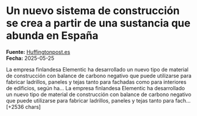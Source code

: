 # Un nuevo sistema de construcción se crea a partir de una sustancia que abunda en España

**Fuente:** [Huffingtonpost.es](https://www.huffingtonpost.es/tecnologia/un-nuevo-sistema-construccion-crea-partir-sustancia-abunda-espana.html)  
**Fecha:** 2025-05-25

<![CDATA[<p>La empresa finlandesa Elementic ha desarrollado un nuevo tipo de material de construcción con balance de carbono negativo que puede utilizarse para fabricar ladrillos, paneles y tejas tanto para fachadas como para interiores de edificios, según ha…

La empresa finlandesa Elementic ha desarrollado un nuevo tipo de material de construcción con balance de carbono negativo que puede utilizarse para fabricar ladrillos, paneles y tejas tanto para fach… [+2536 chars]
